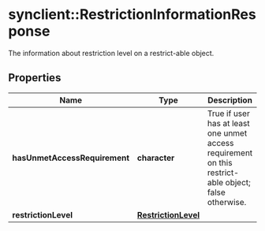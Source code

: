 # synclient::RestrictionInformationResponse

The information about restriction level on a restrict-able object.
## Properties
Name | Type | Description | Notes
------------ | ------------- | ------------- | -------------
**hasUnmetAccessRequirement** | **character** | True if user has at least one unmet access requirement on this restrict-able object; false otherwise. | [optional] 
**restrictionLevel** | [**RestrictionLevel**](RestrictionLevel.md) |  | [optional] 



